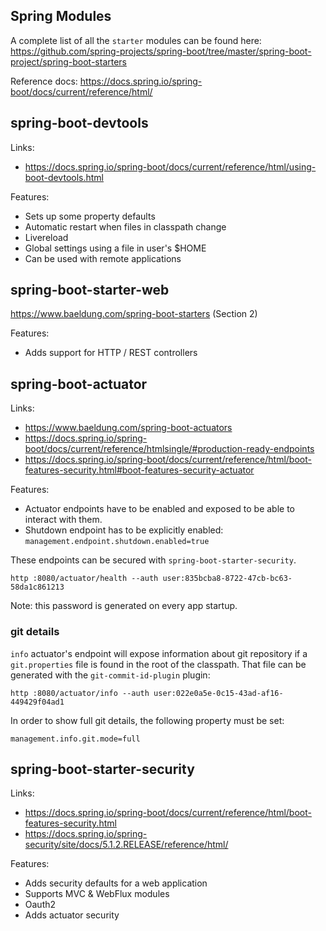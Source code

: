 ## Spring Modules

A complete list of all the `starter` modules can be found here: https://github.com/spring-projects/spring-boot/tree/master/spring-boot-project/spring-boot-starters

Reference docs: https://docs.spring.io/spring-boot/docs/current/reference/html/

## spring-boot-devtools

Links:
- https://docs.spring.io/spring-boot/docs/current/reference/html/using-boot-devtools.html

Features:
- Sets up some property defaults
- Automatic restart when files in classpath change
- Livereload
- Global settings using a file in user's $HOME
- Can be used with remote applications


## spring-boot-starter-web

https://www.baeldung.com/spring-boot-starters (Section 2)

Features:
- Adds support for HTTP / REST controllers


## spring-boot-actuator

Links:
- https://www.baeldung.com/spring-boot-actuators
- https://docs.spring.io/spring-boot/docs/current/reference/htmlsingle/#production-ready-endpoints
- https://docs.spring.io/spring-boot/docs/current/reference/html/boot-features-security.html#boot-features-security-actuator

Features:
- Actuator endpoints have to be enabled and exposed to be able to interact with them.
- Shutdown endpoint has to be explicitly enabled: `management.endpoint.shutdown.enabled=true`

These endpoints can be secured with `spring-boot-starter-security`.

`http :8080/actuator/health --auth user:835bcba8-8722-47cb-bc63-58da1c861213`

Note: this password is generated on every app startup.

### git details

`info` actuator's endpoint will expose information about git repository if a `git.properties` file is found in the root 
of the classpath. That file can be generated with the `git-commit-id-plugin` plugin:

`http :8080/actuator/info --auth user:022e0a5e-0c15-43ad-af16-449429f04ad1` 

In order to show full git details, the following property must be set:

`management.info.git.mode=full`


## spring-boot-starter-security

Links:
- https://docs.spring.io/spring-boot/docs/current/reference/html/boot-features-security.html
- https://docs.spring.io/spring-security/site/docs/5.1.2.RELEASE/reference/html/

Features:
- Adds security defaults for a web application
- Supports MVC & WebFlux modules
- Oauth2
- Adds actuator security

